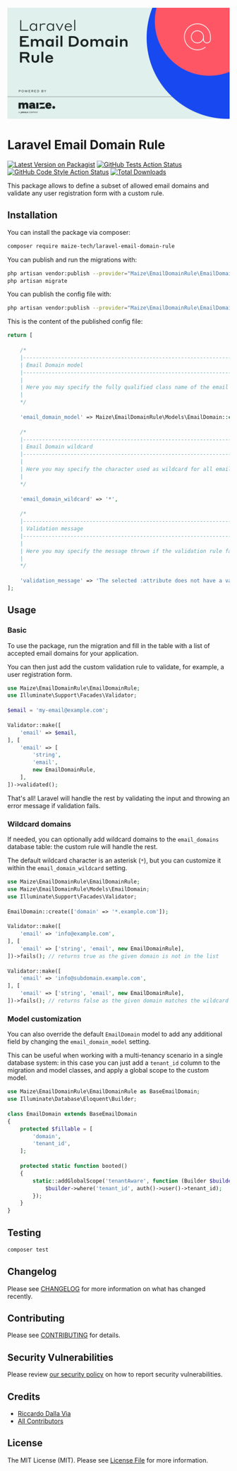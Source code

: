 <p align="center">
<picture>
  <source media="(prefers-color-scheme: dark)" srcset="/art/socialcard-dark.png">
  <source media="(prefers-color-scheme: light)" srcset="/art/socialcard-light.png">
  <img src="/art/socialcard-light.png" alt="Social Card of Laravel Email Domain Rule">
</picture>
</p>


# Laravel Email Domain Rule

[![Latest Version on Packagist](https://img.shields.io/packagist/v/maize-tech/laravel-email-domain-rule.svg?style=flat-square)](https://packagist.org/packages/maize-tech/laravel-email-domain-rule)
[![GitHub Tests Action Status](https://img.shields.io/github/actions/workflow/status/maize-tech/laravel-email-domain-rule/run-tests.yml?branch=main&label=tests&style=flat-square)](https://github.com/maize-tech/laravel-email-domain-rule/actions?query=workflow%3Arun-tests+branch%3Amain)
[![GitHub Code Style Action Status](https://img.shields.io/github/actions/workflow/status/maize-tech/laravel-email-domain-rule/php-cs-fixer.yml?branch=main&label=code%20style&style=flat-square)](https://github.com/maize-tech/laravel-email-domain-rule/actions?query=workflow%3A"Check+%26+fix+styling"+branch%3Amain)
[![Total Downloads](https://img.shields.io/packagist/dt/maize-tech/laravel-email-domain-rule.svg?style=flat-square)](https://packagist.org/packages/maize-tech/laravel-email-domain-rule)

This package allows to define a subset of allowed email domains and validate any user registration form with a custom rule.

## Installation

You can install the package via composer:

```bash
composer require maize-tech/laravel-email-domain-rule
```

You can publish and run the migrations with:

```bash
php artisan vendor:publish --provider="Maize\EmailDomainRule\EmailDomainRuleServiceProvider" --tag="email-domain-rule-migrations"
php artisan migrate
```

You can publish the config file with:
```bash
php artisan vendor:publish --provider="Maize\EmailDomainRule\EmailDomainRuleServiceProvider" --tag="email-domain-rule-config"
```

This is the content of the published config file:

```php
return [

    /*
    |--------------------------------------------------------------------------
    | Email Domain model
    |--------------------------------------------------------------------------
    |
    | Here you may specify the fully qualified class name of the email domain model.
    |
    */

    'email_domain_model' => Maize\EmailDomainRule\Models\EmailDomain::class,

    /*
    |--------------------------------------------------------------------------
    | Email Domain wildcard
    |--------------------------------------------------------------------------
    |
    | Here you may specify the character used as wildcard for all email domains.
    |
    */

    'email_domain_wildcard' => '*',

    /*
    |--------------------------------------------------------------------------
    | Validation message
    |--------------------------------------------------------------------------
    |
    | Here you may specify the message thrown if the validation rule fails.
    |
    */

    'validation_message' => 'The selected :attribute does not have a valid domain.',
];
```

## Usage

### Basic

To use the package, run the migration and fill in the table with a list of accepted email domains for your application.

You can then just add the custom validation rule to validate, for example, a user registration form.

```php
use Maize\EmailDomainRule\EmailDomainRule;
use Illuminate\Support\Facades\Validator;

$email = 'my-email@example.com';

Validator::make([
    'email' => $email,
], [
    'email' => [
        'string',
        'email',
        new EmailDomainRule,
    ],
])->validated(); 
```

That's all!
Laravel will handle the rest by validating the input and throwing an error message if validation fails.

### Wildcard domains

If needed, you can optionally add wildcard domains to the `email_domains` database table: the custom rule will handle the rest.

The default wildcard character is an asterisk (`*`), but you can customize it within the `email_domain_wildcard` setting.

```php
use Maize\EmailDomainRule\EmailDomainRule;
use Maize\EmailDomainRule\Models\EmailDomain;
use Illuminate\Support\Facades\Validator;

EmailDomain::create(['domain' => '*.example.com']);

Validator::make([
    'email' => 'info@example.com',
], [
    'email' => ['string', 'email', new EmailDomainRule],
])->fails(); // returns true as the given domain is not in the list

Validator::make([
    'email' => 'info@subdomain.example.com',
], [
    'email' => ['string', 'email', new EmailDomainRule],
])->fails(); // returns false as the given domain matches the wildcard domain
```

### Model customization

You can also override the default `EmailDomain` model to add any additional field by changing the `email_domain_model` setting.

This can be useful when working with a multi-tenancy scenario in a single database system: in this case you can just add a `tenant_id` column to the migration and model classes, and apply a global scope to the custom model.

```php
use Maize\EmailDomainRule\EmailDomainRule as BaseEmailDomain;
use Illuminate\Database\Eloquent\Builder;

class EmailDomain extends BaseEmailDomain
{
    protected $fillable = [
        'domain',
        'tenant_id',
    ];

    protected static function booted()
    {
        static::addGlobalScope('tenantAware', function (Builder $builder) {
            $builder->where('tenant_id', auth()->user()->tenant_id);
        });
    }
}
```

## Testing

```bash
composer test
```

## Changelog

Please see [CHANGELOG](CHANGELOG.md) for more information on what has changed recently.

## Contributing

Please see [CONTRIBUTING](https://github.com/maize-tech/.github/blob/main/CONTRIBUTING.md) for details.

## Security Vulnerabilities

Please review [our security policy](https://github.com/maize-tech/.github/security/policy) on how to report security vulnerabilities.

## Credits

- [Riccardo Dalla Via](https://github.com/riccardodallavia)
- [All Contributors](../../contributors)

## License

The MIT License (MIT). Please see [License File](LICENSE.md) for more information.
